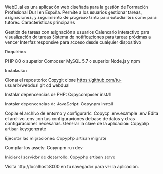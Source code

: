 
WebDual es una aplicación web diseñada para la gestión de Formación Profesional Dual en España. Permite a los usuarios gestionar tareas, asignaciones, y seguimiento de progreso tanto para estudiantes como para tutores.
Características principales

Gestión de tareas con asignación a usuarios
Calendario interactivo para visualización de tareas
Sistema de notificaciones para tareas próximas a vencer
Interfaz responsive para acceso desde cualquier dispositivo

Requisitos

PHP 8.0 o superior
Composer
MySQL 5.7 o superior
Node.js y npm

Instalación

Clonar el repositorio:
Copygit clone https://github.com/tu-usuario/webdual.git
cd webdual

Instalar dependencias de PHP:
Copycomposer install

Instalar dependencias de JavaScript:
Copynpm install

Copiar el archivo de entorno y configurarlo:
Copycp .env.example .env
Edita el archivo .env con tus configuraciones de base de datos y otras configuraciones necesarias.
Generar la clave de la aplicación:
Copyphp artisan key:generate

Ejecutar las migraciones:
Copyphp artisan migrate

Compilar los assets:
Copynpm run dev

Iniciar el servidor de desarrollo:
Copyphp artisan serve


Visita http://localhost:8000 en tu navegador para ver la aplicación.


